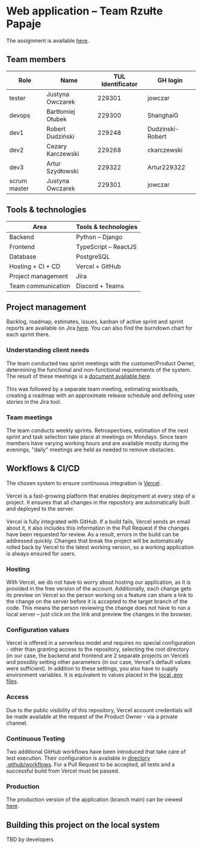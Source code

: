 # Web application – Team Rzułte Papaje
The assignment is available [here](./ZPI%20L2%20-%20Zadanie_projektowe.pdf).

## Team members
Role | Name | TUL Identificator | GH login
--- | --- | --- | ---
tester | Justyna Owczarek | 229301 | jowczar
devops | Bartłomiej Ołubek | 229300 | ShanghaiG
dev1 | Robert Dudziński | 229248 | Dudzinski-Robert
dev2 | Cezary Karczewski | 229268 | ckarczewski
dev3 | Artur Szydłowski | 229322 | Artur229322
scrum master | Justyna Owczarek | 229301 | jowczar

## Tools & technologies 
Area | Tools & technologies
--- | ---
Backend | Python – Django
Frontend | TypeScript – ReactJS
Database | PostgreSQL
Hosting + CI + CD | Vercel + GitHub
Project management | Jira
Team communication | Discord + Teams

## Project management
Backlog, roadmap, estimates, issues, kanban of active sprint and sprint reports are available on Jira [here](https://politechnika.atlassian.net/jira/software/c/projects/ZPI/boards/1). You can also find the burndown chart for each sprint there.
<br>
### Understanding client needs
The team conducted two sprint meetings with the customer/Product Owner, determining the functional and non-functional requirements of the system. The result of these meetings is a [document available here](./RzultePapierze_zalozenia-v4.pdf).
<br><br>
This was followed by a separate team meeting, estimating workloads, creating a roadmap with an approximate release schedule and defining user stories in the Jira tool.
<br>
### Team meetings
The team conducts weekly sprints. Retrospectives, estimation of the next sprint and task selection take place at meetings on Mondays. Since team members have varying working hours and are available mostly during the evenings, "daily" meetings are held as needed to remove obstacles.
<br>

## Workflows & CI/CD
The chosen system to ensure continuous integration is [Vercel](https://vercel.com).
<br><br>
Vercel is a fast-growing platform that enables deployment at every step of a project. It ensures that all changes in the repository are automatically built and deployed to the server. 
<br><br>
Vercel is fully integrated with GitHub. If a build fails, Vercel sends an email about it, it also includes this information in the Pull Request if the changes have been requested for review. As a result, errors in the build can be addressed quickly. Changes that break the project will be automatically rolled back by Vercel to the latest working version, so a working application is always ensured for users.
<br>
### Hosting
With Vercel, we do not have to worry about hosting our application, as it is provided in the free version of the account. Additionally, each change gets its preview on Vercel so the person working on a feature can share a link to the change on the server before it is accepted to the target branch of the code. This means the person reviewing the change does not have to run a local server – just click on the link and preview the changes in the browser.
<br>
### Configuration values
Vercel is offered in a serverless model and requires no special configuration - other than granting access to the repository, selecting the root directory (in our case, the backend and frontend are 2 separate projects on Vercel) and possibly setting other parameters (in our case, Vercel's default values were sufficient). In addition to these settings, you also have to supply environment variables. It is equivalent to values placed in the [local .env files](#building-this-project-on-local-system).
<br>
### Access
Due to the public visibility of this repository, Vercel account credentials will be made available at the request of the Product Owner - via a private channel.
<br>
### Continuous Testing
Two additional GitHub workflows have been introduced that take care of test execution.
Their configuration is available in [directory .github/workflows](./.github/workflows/). For a Pull Request to be accepted, all tests and a successful build from Vercel must be passed.
<br>
### Production
The production version of the application (branch main) can be viewed [here](https://zpi-2022-zaoczni-rzulte-papaje.vercel.app/).
<br>

## Building this project on the local system
TBD by developers